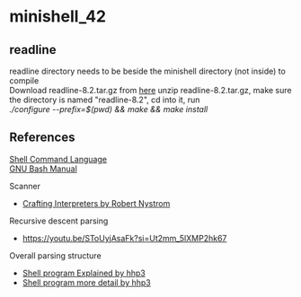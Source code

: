 # minishell_42
## readline
readline directory needs to be beside the minishell directory (not inside) to compile<br>
Download readline-8.2.tar.gz from [here](https://ftp.gnu.org/gnu/readline/) unzip readline-8.2.tar.gz, make sure the directory is named "readline-8.2", cd into it, run<br>
*./configure --prefix=$(pwd) && make && make install*

## References
[Shell Command Language](https://pubs.opengroup.org/onlinepubs/9699919799/utilities/V3_chap02.html)<br>
[GNU Bash Manual](https://www.gnu.org/software/bash/manual/bash.html)

Scanner
* [Crafting Interpreters by Robert Nystrom](https://craftinginterpreters.com/scanning-on-demand.html)

Recursive descent parsing
* https://youtu.be/SToUyjAsaFk?si=Ut2mm_5lXMP2hk67

Overall parsing structure
* [Shell program Explained by hhp3](https://youtu.be/ubt-UjcQUYg?si=yezoPmA7HbBe0SjI)
* [Shell program more detail by hhp3](https://youtu.be/ZjzMdsTWF0U?si=fstp7_iMvtzMRSMn)

